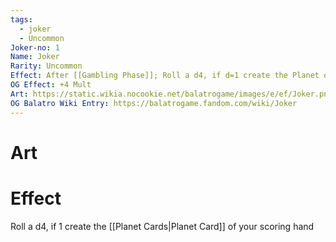 ```yaml
---
tags:
  - joker
  - Uncommon
Joker-no: 1
Name: Joker
Rarity: Uncommon
Effect: After [[Gambling Phase]]; Roll a d4, if d=1 create the Planet of your hand
OG Effect: +4 Mult
Art: https://static.wikia.nocookie.net/balatrogame/images/e/ef/Joker.png/revision/latest?cb=20230925003651
OG Balatro Wiki Entry: https://balatrogame.fandom.com/wiki/Joker
---
```

# Art
# Effect
Roll a d4, if 1 create the [[Planet Cards|Planet Card]] of your scoring hand
